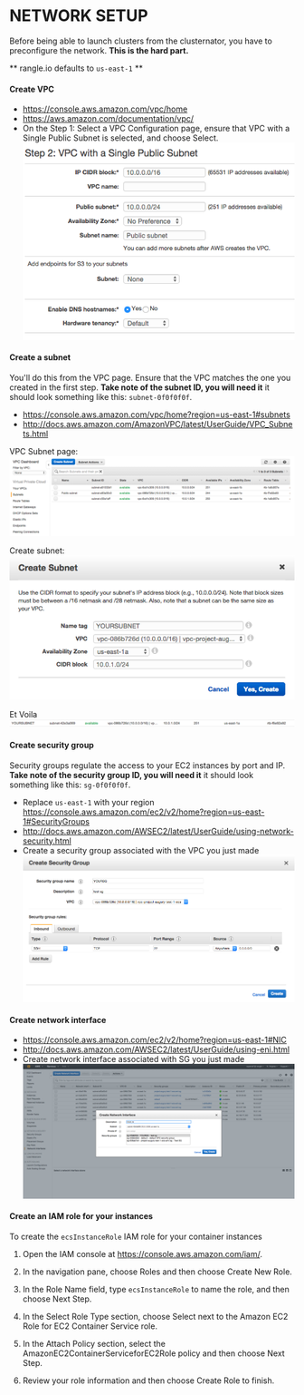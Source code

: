# NETWORK SETUP

Before being able to launch clusters from the clusternator, you have to
preconfigure the network. **This is the hard part.**


** rangle.io defaults to `us-east-1` **

#### Create VPC
- https://console.aws.amazon.com/vpc/home
- https://aws.amazon.com/documentation/vpc/
- On the Step 1: Select a VPC Configuration page, ensure that VPC with a Single Public Subnet is selected, and choose Select.
![VPC page](scrots/vpc_setup_1.png)


#### Create a subnet

You'll do this from the VPC page. Ensure that the VPC matches the one
you created in the first step.
**Take note of the subnet ID, you will need it** it should look
something like this: `subnet-0f0f0f0f`.


- https://console.aws.amazon.com/vpc/home?region=us-east-1#subnets
- http://docs.aws.amazon.com/AmazonVPC/latest/UserGuide/VPC_Subnets.html

VPC Subnet page:
![VPC Subnet page](scrots/subnet_1.png)

Create subnet:
![Create subnet](scrots/subnet_2.png)

Et Voila
![Create subnet](scrots/subnet_3.png)


#### Create security group

Security groups regulate the access to your EC2 instances by port and IP.
**Take note of the security group ID, you will need it** it should look
something like this: `sg-0f0f0f0f`.


- Replace `us-east-1` with your region https://console.aws.amazon.com/ec2/v2/home?region=us-east-1#SecurityGroups
- http://docs.aws.amazon.com/AWSEC2/latest/UserGuide/using-network-security.html
- Create a security group associated with the VPC you just made
![Security Group](scrots/security_group_1.png)


#### Create network interface
- https://console.aws.amazon.com/ec2/v2/home?region=us-east-1#NIC
- http://docs.aws.amazon.com/AWSEC2/latest/UserGuide/using-eni.html
- Create network interface associated with SG you just made
![Network Interface](scrots/network_interface_1.png)




#### Create an IAM role for your instances

To create the `ecsInstanceRole` IAM role for your container instances

1. Open the IAM console at https://console.aws.amazon.com/iam/.

2. In the navigation pane, choose Roles and then choose Create New Role.

3. In the Role Name field, type `ecsInstanceRole` to name the role, and then choose Next Step.

4. In the Select Role Type section, choose Select next to the Amazon EC2 Role for EC2 Container Service role.

5. In the Attach Policy section, select the AmazonEC2ContainerServiceforEC2Role policy and then choose Next Step.

6. Review your role information and then choose Create Role to finish.
